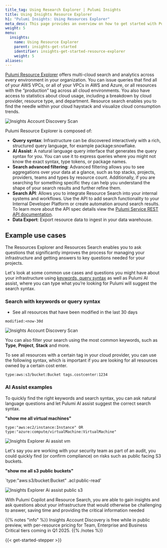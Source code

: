 ```yaml
---
title_tag: Using Research Explorer | Pulumi Insights
title: Using Insights Resource Explorer
h1: "Pulumi Insights: Using Resources Explorer"
meta_desc: This page provides an overview on how to get started with Pulumi Insights Accounts.
weight: 5
menu:
  insights:
    name: Using Resource Explorer
    parent: insights-get-started
    identifier: insights-get-started-resource-explorer
    weight: 5
aliases:
---
```


[Pulumi Resource Explorer](/docs/insights/) offers multi-cloud search and analytics across every environment in your organization. You can issue queries that find all of your AWS VPCs, or all of your VPCs in AWS and Azure, or all resources with the “production” tag across all cloud environments. You also have access to statistics about cloud usage, including a breakdown by cloud provider, resource type, and department. Resource search enables you to find the needle within your cloud haystack and visualize cloud consumption trends.

![Insights Account Discovery Scan](/docs/insights/assets/insights-resource-explorer.png)

Pulumi Resource Explorer is composed of:

- **Query syntax**: Infrastructure can be discovered interactively with a rich, structured query language, for example package:snowflake.
- **AI Assist**: A natural language query interface that generates the query syntax for you. You can use it to express queries where you might not know the exact syntax, type tokens, or package names.
- **Search advanced filtering**: Advanced filtering allows you to see aggregations over your data at a glance, such as top stacks, projects, providers, teams and types by resource count. Additionally, if you are searching for something specific they can help you understand the shape of your search results and further refine them.
- **Search API**: Allows you to integrate Resource Search into your internal systems and workflows. Use the API to add search functionality to your Internal Developer Platform or create automation around search results. To learn more about the API spec details view the [Pulumi Service REST API documentation](https://www.pulumi.com/docs/pulumi-cloud/cloud-rest-api/#resource-search).
- **Data Export**: Export resource data to ingest in your data warehouse.

## Example use cases

The Resources Explorer and Resources Search enables you to ask questions that significantly improves the process for managing your infrastructure and getting answers to key questions needed for your projects.

Let's look at some common use cases and questions you might have about your infrastructure using [keywords, query syntax](/docs/insights/search/) as well as Pulumi AI assist, where you can type what you’re looking for Pulumi will suggest the search syntax.

### Search with keywords or query syntax

- See all resources that have been modified in the last 30 days

`modified:<now-30d`

![Insights Account Discovery Scan](/docs/insights/assets/resource-explorer-filter-30days.png)

You can also filter your search using the most common keywords, such as **Type**, **Project**, **Stack** and more.

To see all resources with a certain tag in your cloud provider, you can use the following syntax, which is important if you are looking for all resources owned by a certain cost enter.

`type:aws:s3/bucket:Bucket tags.costcenter:1234`

### AI Assist examples

To quickly find the right keywords and search syntax, you can ask natural language questions and let Pulumi AI assist suggest the correct search syntax.

**"show me all virtual machines"**

`type:"aws:ec2/instance:Instance" OR type:"azure:compute/virtualMachine:VirtualMachine"`

![Insights Explorer Ai assist vm](/docs/insights/assets/resource-explorer-pulumi-ai-assist-vm.png)

Let's say you are working with your security team as part of an audit, you could quickly find (or confirm compliance) on risks such as public facing S3 buckets.

**"show me all s3 public buckets"**

`type:"aws:s3/bucket:Bucket" .acl:public-read'

![Insights Explorer Ai assist public s3](/docs/insights/assets/insights-explorer-pulumi-ai-assist-public-s3.png)

With Pulumi Copilot and Resource Search, you are able to gain insights and ask questions about your infrastructure that would otherwise be challenging to answer, saving time and providing the critical information needed

{{% notes "info" %}}
Insights Account Discovery is free while in public preview, with per-resource pricing for Team, Enterprise and Business Critical tiers coming in Q1 2025.
{{% /notes %}}

{{< get-started-stepper >}}

